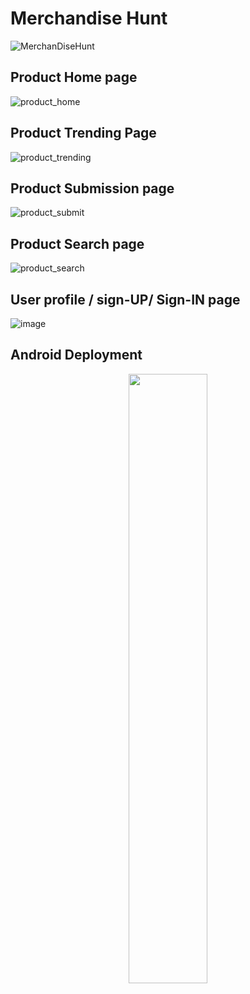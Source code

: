 # Merchandise Hunt

![MerchanDiseHunt](https://user-images.githubusercontent.com/37651620/110583265-8a940a00-8195-11eb-8086-63a220ee42d1.png)

## Product Home page

![product_home](https://user-images.githubusercontent.com/37651620/110586569-87e7e380-819a-11eb-8a46-efa6c014cd3a.gif)

## Product Trending Page

![product_trending](https://user-images.githubusercontent.com/37651620/110586917-ff1d7780-819a-11eb-9f35-4b8fc229647c.gif)

## Product Submission page

![product_submit](https://user-images.githubusercontent.com/37651620/110587076-4441a980-819b-11eb-8f42-bcdec11f64c7.gif)

## Product Search page

![product_search](https://user-images.githubusercontent.com/37651620/110587218-794dfc00-819b-11eb-913c-71812e341f70.gif)

## User profile / sign-UP/ Sign-IN page

![image](https://user-images.githubusercontent.com/37651620/110587427-c92cc300-819b-11eb-8736-cbdbcadc33ae.png)

## Android Deployment

<p align="center">
<img src="https://user-images.githubusercontent.com/37651620/110631884-1c6c3900-81cf-11eb-9729-5b14fe19ad38.gif" width="50%"/>
</p>
